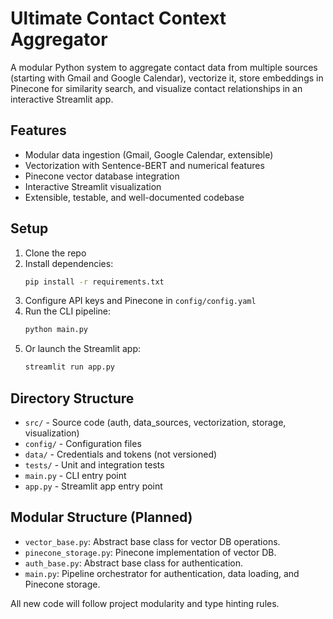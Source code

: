 # Ultimate Contact Context Aggregator

A modular Python system to aggregate contact data from multiple sources (starting with Gmail and Google Calendar), vectorize it, store embeddings in Pinecone for similarity search, and visualize contact relationships in an interactive Streamlit app.

## Features
- Modular data ingestion (Gmail, Google Calendar, extensible)
- Vectorization with Sentence-BERT and numerical features
- Pinecone vector database integration
- Interactive Streamlit visualization
- Extensible, testable, and well-documented codebase

## Setup
1. Clone the repo
2. Install dependencies:
   ```bash
   pip install -r requirements.txt
   ```
3. Configure API keys and Pinecone in `config/config.yaml`
4. Run the CLI pipeline:
   ```bash
   python main.py
   ```
5. Or launch the Streamlit app:
   ```bash
   streamlit run app.py
   ```

## Directory Structure
- `src/` - Source code (auth, data_sources, vectorization, storage, visualization)
- `config/` - Configuration files
- `data/` - Credentials and tokens (not versioned)
- `tests/` - Unit and integration tests
- `main.py` - CLI entry point
- `app.py` - Streamlit app entry point

## Modular Structure (Planned)

- `vector_base.py`: Abstract base class for vector DB operations.
- `pinecone_storage.py`: Pinecone implementation of vector DB.
- `auth_base.py`: Abstract base class for authentication.
- `main.py`: Pipeline orchestrator for authentication, data loading, and Pinecone storage.

All new code will follow project modularity and type hinting rules. 